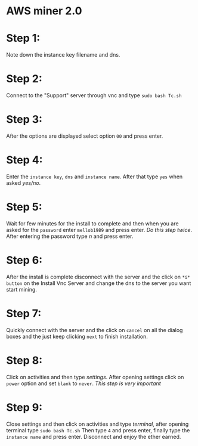 # AWS miner 2.0

# Step 1:
Note down the instance key filename and dns.
# Step 2:
Connect to the "Support" server through vnc and type ```sudo bash Tc.sh```
# Step 3:
After the options are displayed select option ```00``` and press enter.
# Step 4:
Enter the ```instance key```, ```dns``` and ```instance name```. After that type ```yes``` when asked *yes/no*.
# Step 5: 
Wait for few minutes for the install to complete and then when you are asked for the ```password``` enter ```mellob1989``` and press enter. _Do this step twice_. After entering the password type *n* and press enter.

# Step 6:
After the install is complete disconnect with the server and the click on ```*i* button``` on the Install Vnc Server and change the dns to the server you want start mining.

# Step 7: 
Quickly connect with the server and the click on ```cancel``` on all the dialog boxes and the just keep clicking ```next``` to finish installation.

# Step 8: 
Click on activities and then type *settings*. After opening settings click on ```power``` option and set ```blank``` to ```never```.
*_This step is very important_*

# Step 9: 
Close settings and then click on activities and type *terminal*, after opening terminal type ```sudo bash Tc.sh``` Then type ```4``` and press enter, finally type the ```instance name``` and press enter. Disconnect and enjoy the ether earned.
